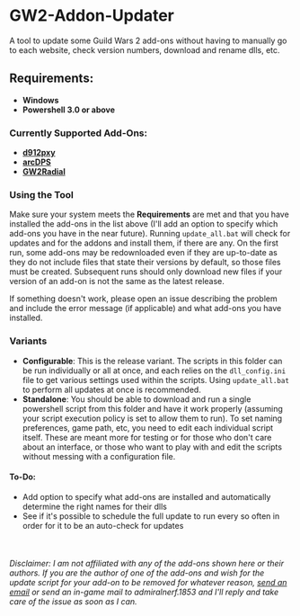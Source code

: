 # GW2-Addon-Updater
A tool to update some Guild Wars 2 add-ons without having to manually go to each website, check version numbers, download and rename dlls, etc.

## Requirements:
- **Windows**
- **Powershell 3.0 or above**

### Currently Supported Add-Ons:
- <a href="https://github.com/megai2/d912pxy">**d912pxy**</a>
- <a href="https://www.deltaconnected.com/arcdps/">**arcDPS**</a>
- <a href="https://github.com/Friendly0Fire/GW2Radial">**GW2Radial**</a>

### Using the Tool
Make sure your system meets the **Requirements** are met and that you have installed the add-ons in the list above (I'll add an option to specify which add-ons you have in the near future).
Running `update_all.bat` will check for updates and for the addons and install them, if there are any. On the first run, some add-ons may be redownloaded even if they are up-to-date as they do not include files that state their versions by default, so those files must be created. Subsequent runs should only download new files if your version of an add-on is not the same as the latest release.

If something doesn't work, please open an issue describing the problem and include the error message (if applicable) and what add-ons you have installed.

### Variants
- **Configurable**: This is the release variant. The scripts in this folder can be run individually or all at once, and each relies on the `dll_config.ini` file to get various settings used within the scripts. Using `update_all.bat` to perform all updates at once is recommended.
- **Standalone**: You should be able to download and run a single powershell script from this folder and have it work properly (assuming your script execution policy is set to allow them to run). To set naming preferences, game path, etc, you need to edit each individual script itself. These are meant more for testing or for those who don't care about an interface, or those who want to play with and edit the scripts without messing with a configuration file.

#### To-Do:
- Add option to specify what add-ons are installed and automatically determine the right names for their dlls
- See if it's possible to schedule the full update to run every so often in order for it to be an auto-check for updates


&nbsp;

###### Disclaimer: I am not affiliated with any of the add-ons shown here or their authors. If you are the author of one of the add-ons and wish for the update script for your add-on to be removed for whatever reason, <a href="mailto:fmmmlee@gmail.com">send an email</a> or send an in-game mail to admiralnerf.1853 and I'll reply and take care of the issue as soon as I can.

